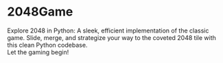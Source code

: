 # 2048Game
Explore 2048 in Python: A sleek, efficient implementation of the classic game. Slide, merge, and strategize your way to the coveted 2048 tile with this clean Python codebase.
<br>
Let the gaming begin!
